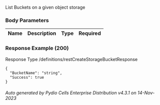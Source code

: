 






 
List Buckets on a given object storage  


### Body Parameters

Name | Description | Type | Required
---|---|---|---






### Response Example (200)
Response Type /definitions/restCreateStorageBucketResponse

```
{
  "BucketName": "string",
  "Success": true
}
```




###### Auto generated by Pydio Cells Enterprise Distribution v4.3.1 on 14-Nov-2023
